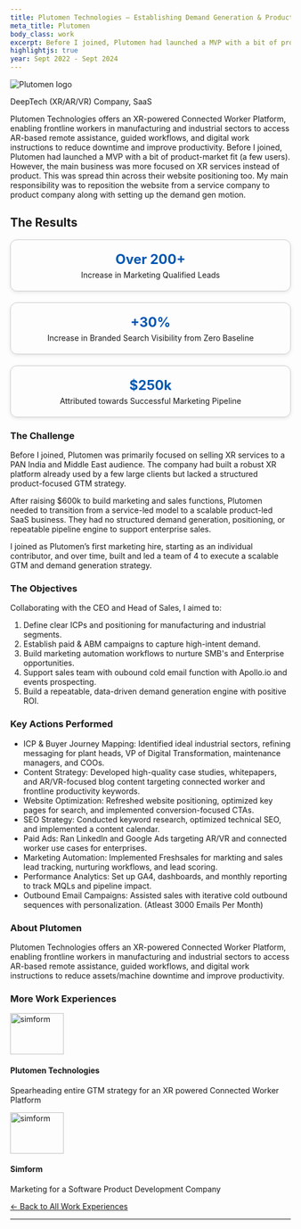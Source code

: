```yaml
---
title: Plutomen Technologies – Establishing Demand Generation & Product Positioning for XR SaaS
meta_title: Plutomen
body_class: work
excerpt: Before I joined, Plutomen had launched a MVP with a bit of product-market fit. However, the main business was more focused on XR services instead of product. 
highlightjs: true
year: Sept 2022 - Sept 2024
---
```


<!-- Custom / Tailwind CSS Imports -->
<link href="path/to/tailwind.css" rel="stylesheet">
<link href="custom/typography.css" rel="stylesheet">
<link href="custom/header-footer.css" rel="stylesheet">
<link href="custom/home.css" rel="stylesheet">
<link href="custom/bio.css" rel="stylesheet">
<link href="custom/misc.css" rel="stylesheet">
<link href="custom/highlightjs.css" rel="stylesheet">

<style>
/* Share button CSS you provided */
.resp-sharing-button__link,
.resp-sharing-button__icon { display: inline-block; }
.resp-sharing-button__link { text-decoration: none; color: #fff; margin: 0.5em; }
.resp-sharing-button { border-radius: 5px; transition: 25ms ease-out; padding: 0.5em 0.75em; font-family: Helvetica Neue,Helvetica,Arial,sans-serif; }
#share-buttons img { width: 35px; padding: 5px; border: 0; box-shadow: 0; display: inline; }
.resp-sharing-button__icon svg { width: 1em; height: 1em; margin-right: 0.4em; vertical-align: top; }
.resp-sharing-button--small svg { margin: 0; vertical-align: middle; }
.resp-sharing-button__icon { stroke: #fff; fill: none; }
.resp-sharing-button__icon--solid, .resp-sharing-button__icon--solidcircle { fill: #fff; stroke: none; }
.resp-sharing-button--twitter { background-color: #55acee; border-color: #55acee; }
.resp-sharing-button--twitter:hover, .resp-sharing-button--twitter:active { background-color: #2795e9; border-color: #2795e9; }
/* ...other platforms as in your original CSS... */
</style>

<body class="bg-white text-gray-900">


  <!-- Intro Section -->
  <section class="intro text-center space-y-4">
    <img src="/assets/img/Plutomen Logo New.png" alt="Plutomen logo" class="mx-auto h-16">
    <p class="uppercase text-sm text-blue-600">DeepTech (XR/AR/VR) Company, SaaS</p>
    <p>Plutomen Technologies offers an XR-powered Connected Worker Platform, enabling frontline workers in manufacturing and industrial sectors to access AR-based remote assistance, guided workflows, and digital work instructions to reduce downtime and improve productivity. Before I joined, Plutomen had launched a MVP with a bit of product-market fit (a few users). However, the main business was more focused on XR services instead of product. This was spread thin across their website positioning too. My main responsibility was to reposition the website from a service company to product company along with setting up the demand gen motion.  </p>
    
  </section>

  <!-- Results -->
  <h2 class="text-3xl font-semibold mb-4">The Results</h2>
  <section class="work-section work-section--misc max-w-4xl p-16 mt-24 flex items-start self-center relative sm:p-8 sm:mt-12  sm:flex-col-reverse">
    <div style="display: flex; flex-wrap: wrap; justify-content: center; max-width: 800px; margin: 0 auto; text-align: center; gap: 20px;">

  <div style="flex: 1 1 45%; padding: 20px; border: 1px solid #ccc; border-radius: 12px; box-shadow: 0 2px 6px rgba(0,0,0,0.1);">
    <h3 style="margin: 0; font-size: 24px; color: #0056b3;">Over 200+</h3>
    <p style="margin: 5px 0 0;">Increase in Marketing Qualified Leads</p>
  </div>

  <div style="flex: 1 1 45%; padding: 20px; border: 1px solid #ccc; border-radius: 12px; box-shadow: 0 2px 6px rgba(0,0,0,0.1);">
    <h3 style="margin: 0; font-size: 24px; color: #0056b3;">+30%</h3>
    <p style="margin: 5px 0 0;">Increase in Branded Search Visibility from Zero Baseline</p>
  </div>

  <div style="flex: 1 1 45%; padding: 20px; border: 1px solid #ccc; border-radius: 12px; box-shadow: 0 2px 6px rgba(0,0,0,0.1);">
    <h3 style="margin: 0; font-size: 24px; color: #0056b3;">$250k</h3>
    <p style="margin: 5px 0 0;">Attributed towards Successful Marketing Pipeline</p>
  </div>


</div>

  </section>

  <!-- Challenge -->
  <section class="challenge space-y-4">
    <h3 class="text-2xl font-semibold">The Challenge</h3>
    <p>Before I joined, Plutomen was primarily focused on selling XR services to a PAN India and Middle East audience. The company had built a robust XR platform already used by a few large clients but lacked a structured product-focused GTM strategy.

After raising $600k to build marketing and sales functions, Plutomen needed to transition from a service-led model to a scalable product-led SaaS business. They had no structured demand generation, positioning, or repeatable pipeline engine to support enterprise sales.

I joined as Plutomen’s first marketing hire, starting as an individual contributor, and over time, built and led a team of 4 to execute a scalable GTM and demand generation strategy. </p>

  </section>

  <!-- Goals -->
  <section class="goals space-y-4">
    <h3 class="text-2xl font-semibold">The Objectives</h3>
    <p>Collaborating with the CEO and Head of Sales, I aimed to:</p>
    <ol>
      <li>Define clear ICPs and positioning for manufacturing and industrial segments.</li>

<li>Establish paid & ABM campaigns to capture high-intent demand.</li>

<li>Build marketing automation workflows to nurture SMB's and Enterprise opportunities.</li>

<li>Support sales team with oubound cold email function with Apollo.io and events prospecting.</li>

<li>Build a repeatable, data-driven demand generation engine with positive ROI.</li>
    </ol>
  </section>

  <!-- Solution -->
  <section class="solution space-y-4">
    <h3 class="text-2xl font-semibold">Key Actions Performed</h3>
    <ul class="round">
      <li> ICP & Buyer Journey Mapping: Identified ideal industrial sectors, refining messaging for plant heads, VP of Digital Transformation, maintenance managers, and COOs.</li>
      <li> Content Strategy: Developed high-quality case studies, whitepapers, and AR/VR-focused blog content targeting connected worker and frontline productivity keywords.</li>
      <li>Website Optimization: Refreshed website positioning, optimized key pages for search, and implemented conversion-focused CTAs.</li>
      <li>SEO Strategy: Conducted keyword research, optimized technical SEO, and implemented a content calendar.</li>
      <li> Paid Ads: Ran LinkedIn and Google Ads targeting AR/VR and connected worker use cases for enterprises.</li>
      <li>Marketing Automation: Implemented Freshsales for markting and sales lead tracking, nurturing workflows, and lead scoring.</li>
      <li>Performance Analytics: Set up GA4, dashboards, and monthly reporting to track MQLs and pipeline impact.</li>
      <li> Outbound Email Campaigns: Assisted sales with iterative cold outbound sequences with personalization. (Atleast 3000 Emails Per Month)</li>
    </ul>
  </section>

  <!-- About -->
  <section class="about space-y-4">
    <h3 class="text-2xl font-semibold">About Plutomen</h3>
    <p>Plutomen Technologies offers an XR-powered Connected Worker Platform, enabling frontline workers in manufacturing and industrial sectors to access AR-based remote assistance, guided workflows, and digital work instructions to reduce assets/machine downtime and improve productivity.</p>
   
  </section>

  <!-- Other Case Studies -->
  <section class="other-case-studies space-y-6">
    <h3 class="text-2xl font-semibold">More Work Experiences</h3>
    <div class="grid grid-cols-1 sm:grid-cols-3 gap-6">
      <!-- Plutomen -->
      <div class="case-study-card border rounded-lg overflow-hidden">
       <img class="flex-shrink-0 mr-12 sm:mb-4" loading="lazy" alt="simform" width="96" height="74" viewBox="0 0 96 74" fill="none" src="/assets/img/Plutomen_trans.png"></img>
        <div class="px-4 py-2">
          <h4 class="font-semibold">Plutomen Technologies</h4>
          <p>Spearheading entire GTM strategy for an XR powered Connected Worker Platform</p>
        </div>
      </div>
      <!-- Simform -->
      <div class="case-study-card border rounded-lg overflow-hidden">
       <img class="flex-shrink-0 mr-12 sm:mb-4" loading="lazy" alt="simform" width="96" height="74" viewBox="0 0 96 74" fill="none" src="/assets/img/Simform.png"></img>
        <div class="px-4 py-2">
          <h4 class="font-semibold">Simform</h4>
          <p>Marketing for a Software Product Development Company</p>
        </div>
      </div>
    <a href="/work" class="text-blue-500 hover:underline">← Back to All Work Experiences</a>
  </section>

</main>

</body>


---


